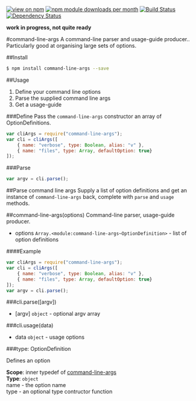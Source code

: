 [![view on npm](http://img.shields.io/npm/v/command-line-args.svg)](https://www.npmjs.org/package/command-line-args)
[![npm module downloads per month](http://img.shields.io/npm/dm/command-line-args.svg)](https://www.npmjs.org/package/command-line-args)
[![Build Status](https://travis-ci.org/75lb/command-line-args.svg?branch=master)](https://travis-ci.org/75lb/command-line-args)
[![Dependency Status](https://david-dm.org/75lb/command-line-args.svg)](https://david-dm.org/75lb/command-line-args)

**work in progress, not quite ready**

#command-line-args
A command-line parser and usage-guide producer.. Particularly good at organising large sets of options. 

##Install
```sh
$ npm install command-line-args --save
```

##Usage
1. Define your command line options
2. Parse the supplied command line args
3. Get a usage-guide

###Define
Pass the `command-line-args` constructor an array of OptionDefinitions. 

```js
var cliArgs = require("command-line-args");
var cli = cliArgs([
    { name: "verbose", type: Boolean, alias: "v" },
    { name: "files", type: Array, defaultOption: true}
]);
```

###Parse
```js
var argv = cli.parse();
```


##Parse command line args
Supply a list of option definitions and get an instance of `command-line-args` back, complete with `parse` and `usage` methods. 


<a name="module_command-line-args"></a>
##command-line-args(options)
Command-line parser, usage-guide producer.


- options `Array.<module:command-line-args~OptionDefinition>` - list of option definitions

  
####Example
```js
var cliArgs = require("command-line-args");
var cli = cliArgs([
    { name: "verbose", type: Boolean, alias: "v" },
    { name: "files", type: Array, defaultOption: true}
]);
var argv = cli.parse();
```
<a name="module_command-line-args#parse"></a>
###cli.parse([argv])

- [argv] `object` - optional argv array

<a name="module_command-line-args#usage"></a>
###cli.usage(data)

- data `object` - usage options

<a name="module_command-line-args.OptionDefinition"></a>
###type: OptionDefinition


Defines an option

**Scope**: inner typedef of [command-line-args](#module_command-line-args)  
**Type**: `object`  
name - the option name  
type - an optional type contructor function  
